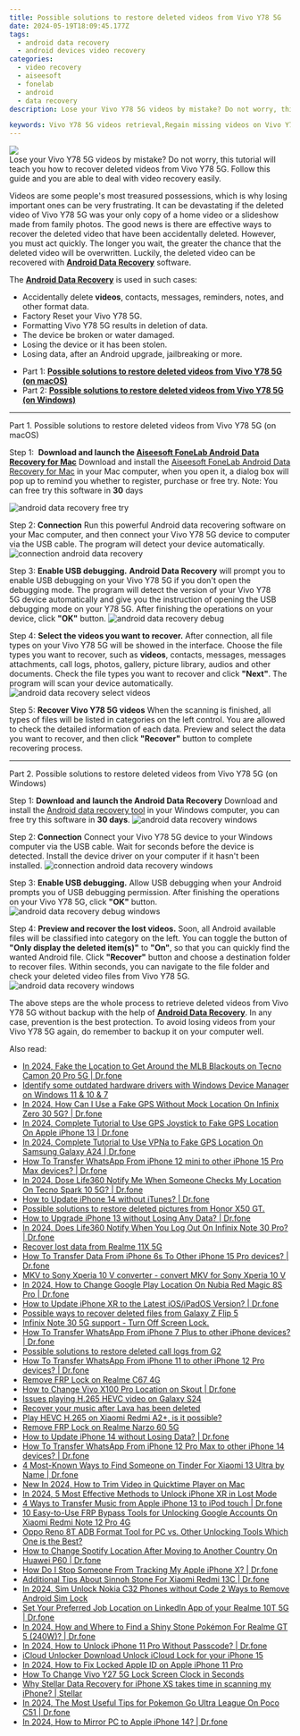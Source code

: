 ```yaml
---
title: Possible solutions to restore deleted videos from Vivo Y78 5G
date: 2024-05-19T18:09:45.177Z
tags: 
  - android data recovery
  - android devices video recovery
categories: 
  - video recovery
  - aiseesoft
  - fonelab
  - android
  - data recovery
description: Lose your Vivo Y78 5G videos by mistake? Do not worry, this tutorial will teach you how to recover deleted videos from Vivo Y78 5G. Follow this guide and you are able to deal with video recovery easily.

keywords: Vivo Y78 5G videos retrieval,Regain missing videos on Vivo Y78 5G,save lost videos on Vivo,recover lost videos from Vivo,Vivo videos recovery,undeleted videos from Vivo,how do i recover video on Vivo Y78 5G,how to get the video back on Y78 5G,Vivo retrieve deleted video,how do i recover video on Vivo,recover video from Y78 5G,how to retrieve video from Vivo Y78 5G
---
```


<img src="https://img0mobiles.techidaily.com/images/best-assets/devices/vivo/vivo-y78-5g/5.jpg" class="atpl-imgstyle"  />

<div class="atpl-content atpl-for-fonelab-android recover-video">

<div class="atpl-post-description-part-1">
Lose your Vivo Y78 5G videos by mistake? Do not worry, this tutorial will teach you how to recover deleted videos from Vivo Y78 5G. Follow this guide and you are able to deal with video recovery easily.

</div>

<div class="atpl-post-description-part-2">
<div class="tpl-content-sub-paragraph-normal">
    <p>
        Videos are some people's most treasured possessions, which is why losing important ones can be very frustrating. It can be devastating if the deleted video of Vivo Y78 5G was your only copy of a home video or a slideshow made from family photos. The good news is there are effective ways to recover the deleted video that have been accidentally deleted. However, you must act quickly. The longer you wait, the greater the chance that the deleted video will be overwritten. Luckily, the deleted video can be recovered with <a href="https://tools.techidaily.com/aiseesoft-android-data-recovery/" ><strong>Android Data Recovery</strong></a> software.
    </p>
</div>

</div>

<div class="atpl-post-description-part-3">
<div class="tpl-content-sub-paragraph-normal">
  <p>
      The <a href="https://tools.techidaily.com/aiseesoft-android-data-recovery/" ><strong>Android Data Recovery</strong></a> is used in such cases:
  </p>
  <ul class="tpl-content-sub-paragraph-ul-style">
    <li>Accidentally delete <strong>videos</strong>, contacts, messages, reminders, notes, and other format data.</li>
    <li>Factory Reset your Vivo Y78 5G.</li>
    <li>Formatting Vivo Y78 5G results in deletion of data.</li>
    <li>The device be broken or water damaged.</li>
    <li>Losing the device or it has been stolen.</li>
    <li>Losing data, after an Android upgrade, jailbreaking or more.</li>
  </ul>
</div>
</div>

<ul>
  <li>Part 1: <strong><a href="#p1"> Possible solutions to restore deleted videos from Vivo Y78 5G  (on macOS)</a></strong></li>
  <li>Part 2: <strong><a href="#p2"> Possible solutions to restore deleted videos from Vivo Y78 5G  (on Windows)</a></strong></li>
</ul>

<!-- Part 1 -->
<a id="p1" name="p1" ></a><hr>

<div>
  <span class="atpl-step-part-style">Part 1. Possible solutions to restore deleted videos from Vivo Y78 5G (on macOS)</span>
</div>  

<span class="atpl-stepstyle-a"><span>Step 1: </span></span> <strong>Download and launch the <a href="https://tools.techidaily.com/aiseesoft-android-data-recovery-for-mac/" >Aiseesoft FoneLab Android Data Recovery for Mac</a></strong>
Download and install the <a href="https://tools.techidaily.com/aiseesoft-android-data-recovery-for-mac/" >Aiseesoft FoneLab Android Data Recovery for Mac</a> in your Mac computer, when you open it, a dialog box will pop up to remind you whether to register, purchase or free try.
Note: You can free try this software in <strong>30</strong> days

<img src="https://tools.techidaily.com/images/apps/aiseesoft/android-data-recovery/mac-free-try.png" class="atpl-imgstyle" alt="android data recovery free try" />

<span class="atpl-stepstyle-a"><span>Step 2: </span></span> <strong>Connection</strong>
Run this powerful Android data recovering software on your Mac computer, and then connect your Vivo Y78 5G device to computer via the USB cable. The program will detect your device automatically.
<img src="https://tools.techidaily.com/images/apps/aiseesoft/android-data-recovery/mac-connection-interface.jpg" class="atpl-imgstyle" alt="connection android data recovery" />

<span class="atpl-stepstyle-a"><span>Step 3: </span></span> <strong>Enable USB debugging.</strong>
<strong>Android Data Recovery</strong> will prompt you to enable USB debugging on your Vivo Y78 5G if you don't open the debugging mode. The program will detect the version of your Vivo Y78 5G device automatically and give you the instruction of opening the USB debugging mode on your Y78 5G. After finishing the operations on your device, click <strong>"OK"</strong> button.
<img src="https://tools.techidaily.com/images/apps/aiseesoft/android-data-recovery/mac-android-usb-debug.jpg"  class="atpl-imgstyle" alt="android data recovery debug" />

<span class="atpl-stepstyle-a"><span>Step 4: </span></span> <strong>Select the videos you want to recover.</strong>
After connection, all file types on your Vivo Y78 5G will be showed in the interface. Choose the file types you want to recover, such as <strong>videos</strong>, contacts, messages, messages attachments, call logs, photos, gallery, picture library,  audios and other documents. Check the file types you want to recover and click <b>"Next"</b>. The program will scan your device automatically.
<img src="https://tools.techidaily.com/images/apps/aiseesoft/android-data-recovery/mac-choose-type-videos.jpg" class="atpl-imgstyle" alt="android data recovery select videos" />

<span class="atpl-stepstyle-a"><span>Step 5: </span></span> <strong>Recover Vivo Y78 5G videos</strong>
When the scanning is finished, all types of files will be listed in categories on the left control. You are allowed to check the detailed information of each data. Preview and select the data you want to recover, and then click <b>"Recover"</b> button to complete recovering process.


<a id="p2" name="p2"></a><hr>

<!-- Part 2 -->
<div>
<span class="atpl-step-part-style">Part 2. Possible solutions to restore deleted videos from Vivo Y78 5G (on Windows)</span>
</div>

<span class="atpl-stepstyle-a"><span>Step 1: </span></span> <strong>Download and launch the Android Data Recovery</strong>
Download and install the <a href="https://tools.techidaily.com/aiseesoft-android-data-recovery-for-win/" >Android data recovery tool</a> in your Windows computer, you can free try this software in <b>30 days</b>.
<img src="https://tools.techidaily.com/images/apps/aiseesoft/android-data-recovery/win-start-interface.png"  class="atpl-imgstyle" alt="android data recovery windows" />

<span class="atpl-stepstyle-a"><span>Step 2: </span></span> <strong>Connection</strong>
Connect your Vivo Y78 5G device to your Windows computer via the USB cable. Wait for seconds before the device is detected. Install the device driver on your computer if it hasn't been installed.
<img src="https://tools.techidaily.com/images/apps/aiseesoft/android-data-recovery/win-connection-interface.png" class="atpl-imgstyle" alt="connection android data recovery windows" />

<span class="atpl-stepstyle-a"><span>Step 3: </span></span> <strong>Enable USB debugging.</strong>
Allow USB debugging when your Android prompts you of USB debugging permission. After finishing the operations on your Vivo Y78 5G, click <b>"OK"</b> button.
<img src="https://tools.techidaily.com/images/apps/aiseesoft/android-data-recovery/win-android-usb-debug.png" class="atpl-imgstyle" alt="android data recovery debug windows" />

<span class="atpl-stepstyle-a"><span>Step 4: </span></span> <strong>Preview and recover the lost videos.</strong>
Soon, all Android available files will be classified into category on the left. You can toggle the button of <b>"Only display the deleted item(s)"</b> to <b>"On"</b>, so that you can quickly find the wanted Android file. Click <b>"Recover"</b> button and choose a destination folder to recover files. Within seconds, you can navigate to the file folder and check your deleted video files from Vivo Y78 5G.
<img src="https://tools.techidaily.com/images/apps/aiseesoft/android-data-recovery/win-recover-videos.jpg" class="atpl-imgstyle" alt="android data recovery windows" />

<div class="atpl-post-description-part-4">
<div class="tpl-content-sub-paragraph-normal">
    <p>
        The above steps are the whole process to retrieve deleted videos from Vivo Y78 5G without backup with the help of <a href="https://tools.techidaily.com/aiseesoft-android-data-recovery/" ><strong>Android Data Recovery</strong></a>. In any case, prevention is the best protection. To avoid losing videos from your Vivo Y78 5G again, do remember to backup it on your computer well.
    </p>
</div>
</div>

<ins class="adsbygoogle"
     style="display:block"
     data-ad-client="ca-pub-7571918770474297"
     data-ad-slot="8358498916"
     data-ad-format="auto"
     data-full-width-responsive="true"></ins>



</div>
<ins class="adsbygoogle"
    style="display:block"
    data-ad-format="autorelaxed"
    data-ad-client="ca-pub-7571918770474297"
    data-ad-slot="1223367746"></ins>

<span class="atpl-alsoreadstyle">Also read:</span>
<div><ul>
<li><a href="https://review-topics.techidaily.com/in-2024-fake-the-location-to-get-around-the-mlb-blackouts-on-tecno-camon-20-pro-5g-drfone-by-drfone-virtual-android/"><u>In 2024, Fake the Location to Get Around the MLB Blackouts on Tecno Camon 20 Pro 5G | Dr.fone</u></a></li>
<li><a href="https://review-topics.techidaily.com/identify-some-outdated-hardware-drivers-with-windows-device-manager-on-windows-11-and-10-and-7-by-drivereasy-guide/"><u>Identify some outdated hardware drivers with Windows Device Manager on Windows 11 & 10 & 7</u></a></li>
<li><a href="https://review-topics.techidaily.com/in-2024-how-can-i-use-a-fake-gps-without-mock-location-on-infinix-zero-30-5g-drfone-by-drfone-virtual-android/"><u>In 2024, How Can I Use a Fake GPS Without Mock Location On Infinix Zero 30 5G? | Dr.fone</u></a></li>
<li><a href="https://review-topics.techidaily.com/in-2024-complete-tutorial-to-use-gps-joystick-to-fake-gps-location-on-apple-iphone-13-drfone-by-drfone-virtual-ios/"><u>In 2024, Complete Tutorial to Use GPS Joystick to Fake GPS Location On Apple iPhone 13 | Dr.fone</u></a></li>
<li><a href="https://review-topics.techidaily.com/in-2024-complete-tutorial-to-use-vpna-to-fake-gps-location-on-samsung-galaxy-a24-drfone-by-drfone-virtual-android/"><u>In 2024, Complete Tutorial to Use VPNa to Fake GPS Location On Samsung Galaxy A24 | Dr.fone</u></a></li>
<li><a href="https://review-topics.techidaily.com/how-to-transfer-whatsapp-from-iphone-12-mini-to-other-iphone-15-pro-max-devices-drfone-by-drfone-transfer-whatsapp-from-ios-transfer-whatsapp-from-ios/"><u>How To Transfer WhatsApp From iPhone 12 mini to other iPhone 15 Pro Max devices? | Dr.fone</u></a></li>
<li><a href="https://review-topics.techidaily.com/in-2024-dose-life360-notify-me-when-someone-checks-my-location-on-tecno-spark-10-5g-drfone-by-drfone-virtual-android/"><u>In 2024, Dose Life360 Notify Me When Someone Checks My Location On Tecno Spark 10 5G? | Dr.fone</u></a></li>
<li><a href="https://review-topics.techidaily.com/how-to-update-iphone-14-without-itunes-drfone-by-drfone-ios-system-repair-ios-system-repair/"><u>How to Update iPhone 14 without iTunes? | Dr.fone</u></a></li>
<li><a href="https://review-topics.techidaily.com/possible-solutions-to-restore-deleted-pictures-from-honor-x50-gt-by-fonelab-android-recover-pictures/"><u>Possible solutions to restore deleted pictures from Honor X50 GT.</u></a></li>
<li><a href="https://review-topics.techidaily.com/how-to-upgrade-iphone-13-without-losing-any-data-drfone-by-drfone-ios-system-repair-ios-system-repair/"><u>How to Upgrade iPhone 13 without Losing Any Data? | Dr.fone</u></a></li>
<li><a href="https://review-topics.techidaily.com/in-2024-does-life360-notify-when-you-log-out-on-infinix-note-30-pro-drfone-by-drfone-virtual-android/"><u>In 2024, Does Life360 Notify When You Log Out On Infinix Note 30 Pro? | Dr.fone</u></a></li>
<li><a href="https://review-topics.techidaily.com/recover-lost-data-from-realme-11x-5g-by-fonelab-android-recover-data/"><u>Recover lost data from Realme 11X 5G</u></a></li>
<li><a href="https://review-topics.techidaily.com/how-to-transfer-data-from-iphone-6s-to-other-iphone-15-pro-devices-drfone-by-drfone-transfer-data-from-ios-transfer-data-from-ios/"><u>How To Transfer Data From iPhone 6s To Other iPhone 15 Pro devices? | Dr.fone</u></a></li>
<li><a href="https://review-topics.techidaily.com/mkv-to-sony-xperia-10-v-converter-convert-mkv-for-sony-xperia-10-v-by-aiseesoft-video-converter-play-mkv-on-android/"><u>MKV to Sony Xperia 10 V converter - convert MKV for Sony Xperia 10 V</u></a></li>
<li><a href="https://review-topics.techidaily.com/in-2024-how-to-change-google-play-location-on-nubia-red-magic-8s-pro-drfone-by-drfone-virtual-android/"><u>In 2024, How to Change Google Play Location On Nubia Red Magic 8S Pro | Dr.fone</u></a></li>
<li><a href="https://review-topics.techidaily.com/how-to-update-iphone-xr-to-the-latest-iosipados-version-drfone-by-drfone-ios-system-repair-ios-system-repair/"><u>How to Update iPhone XR to the Latest iOS/iPadOS Version? | Dr.fone</u></a></li>
<li><a href="https://review-topics.techidaily.com/possible-ways-to-recover-deleted-files-from-galaxy-z-flip-5-by-fonelab-android-recover-data/"><u>Possible ways to recover deleted files from Galaxy Z Flip 5</u></a></li>
<li><a href="https://review-topics.techidaily.com/infinix-note-30-5g-support-turn-off-screen-lock-by-drfone-android-unlock-android-unlock/"><u>Infinix Note 30 5G support - Turn Off Screen Lock.</u></a></li>
<li><a href="https://review-topics.techidaily.com/how-to-transfer-whatsapp-from-iphone-7-plus-to-other-iphone-devices-drfone-by-drfone-transfer-whatsapp-from-ios-transfer-whatsapp-from-ios/"><u>How To Transfer WhatsApp From iPhone 7 Plus to other iPhone devices? | Dr.fone</u></a></li>
<li><a href="https://review-topics.techidaily.com/possible-solutions-to-restore-deleted-call-logs-from-g2-by-fonelab-android-recover-call-logs/"><u>Possible solutions to restore deleted call logs from G2</u></a></li>
<li><a href="https://review-topics.techidaily.com/how-to-transfer-whatsapp-from-iphone-11-to-other-iphone-12-pro-devices-drfone-by-drfone-transfer-whatsapp-from-ios-transfer-whatsapp-from-ios/"><u>How To Transfer WhatsApp From iPhone 11 to other iPhone 12 Pro devices? | Dr.fone</u></a></li>
<li><a href="https://review-topics.techidaily.com/remove-frp-lock-on-realme-c67-4g-by-drfone-android-unlock-remove-google-frp/"><u>Remove FRP Lock on Realme C67 4G</u></a></li>
<li><a href="https://review-topics.techidaily.com/how-to-change-vivo-x100-pro-location-on-skout-drfone-by-drfone-virtual-android/"><u>How to Change Vivo X100 Pro Location on Skout | Dr.fone</u></a></li>
<li><a href="https://review-topics.techidaily.com/issues-playing-h-265-hevc-video-on-galaxy-s24-by-aiseesoft-video-converter-play-hevc-video-on-android/"><u>Issues playing H.265 HEVC video on Galaxy S24</u></a></li>
<li><a href="https://review-topics.techidaily.com/recover-your-music-after-lava-has-been-deleted-by-fonelab-android-recover-music/"><u>Recover your music after Lava has been deleted</u></a></li>
<li><a href="https://review-topics.techidaily.com/play-hevc-h-265-on-xiaomi-redmi-a2plus-is-it-possible-by-aiseesoft-video-converter-play-hevc-video-on-android/"><u>Play HEVC H.265 on Xiaomi Redmi A2+, is it possible?</u></a></li>
<li><a href="https://review-topics.techidaily.com/remove-frp-lock-on-realme-narzo-60-5g-by-drfone-android-unlock-remove-google-frp/"><u>Remove FRP Lock on Realme Narzo 60 5G</u></a></li>
<li><a href="https://review-topics.techidaily.com/how-to-update-iphone-14-without-losing-data-drfone-by-drfone-ios-system-repair-ios-system-repair/"><u>How to Update iPhone 14 without Losing Data? | Dr.fone</u></a></li>
<li><a href="https://review-topics.techidaily.com/how-to-transfer-whatsapp-from-iphone-12-pro-max-to-other-iphone-14-devices-drfone-by-drfone-transfer-whatsapp-from-ios-transfer-whatsapp-from-ios/"><u>How To Transfer WhatsApp From iPhone 12 Pro Max to other iPhone 14 devices? | Dr.fone</u></a></li>
<li><a href="https://review-topics.techidaily.com/4-most-known-ways-to-find-someone-on-tinder-for-xiaomi-13-ultra-by-name-drfone-by-drfone-virtual-android/"><u>4 Most-Known Ways to Find Someone on Tinder For Xiaomi 13 Ultra by Name | Dr.fone</u></a></li>
<li><a href="https://ai-editing-video.techidaily.com/new-in-2024-how-to-trim-video-in-quicktime-player-on-mac/"><u>New In 2024, How to Trim Video in Quicktime Player on Mac</u></a></li>
<li><a href="https://ios-unlock.techidaily.com/in-2024-5-most-effective-methods-to-unlock-iphone-xr-in-lost-mode-by-drfone-ios/"><u>In 2024, 5 Most Effective Methods to Unlock iPhone XR in Lost Mode</u></a></li>
<li><a href="https://iphone-transfer.techidaily.com/4-ways-to-transfer-music-from-apple-iphone-13-to-ipod-touch-drfone-by-drfone-transfer-from-ios/"><u>4 Ways to Transfer Music from Apple iPhone 13 to iPod touch | Dr.fone</u></a></li>
<li><a href="https://unlock-android.techidaily.com/10-easy-to-use-frp-bypass-tools-for-unlocking-google-accounts-on-xiaomi-redmi-note-12-pro-4g-by-drfone-android/"><u>10 Easy-to-Use FRP Bypass Tools for Unlocking Google Accounts On Xiaomi Redmi Note 12 Pro 4G</u></a></li>
<li><a href="https://android-frp.techidaily.com/oppo-reno-8t-adb-format-tool-for-pc-vs-other-unlocking-tools-which-one-is-the-best-by-drfone-android/"><u>Oppo Reno 8T ADB Format Tool for PC vs. Other Unlocking Tools Which One is the Best?</u></a></li>
<li><a href="https://fake-location.techidaily.com/how-to-change-spotify-location-after-moving-to-another-country-on-huawei-p60-drfone-by-drfone-virtual-android/"><u>How to Change Spotify Location After Moving to Another Country On Huawei P60 | Dr.fone</u></a></li>
<li><a href="https://ios-location-track.techidaily.com/how-do-i-stop-someone-from-tracking-my-apple-iphone-x-drfone-by-drfone-virtual-ios/"><u>How Do I Stop Someone From Tracking My Apple iPhone X? | Dr.fone</u></a></li>
<li><a href="https://android-pokemon-go.techidaily.com/additional-tips-about-sinnoh-stone-for-xiaomi-redmi-13c-drfone-by-drfone-virtual-android/"><u>Additional Tips About Sinnoh Stone For Xiaomi Redmi 13C | Dr.fone</u></a></li>
<li><a href="https://sim-unlock.techidaily.com/in-2024-sim-unlock-nokia-c32-phones-without-code-2-ways-to-remove-android-sim-lock-by-drfone-android/"><u>In 2024, Sim Unlock Nokia C32 Phones without Code 2 Ways to Remove Android Sim Lock</u></a></li>
<li><a href="https://location-social.techidaily.com/set-your-preferred-job-location-on-linkedin-app-of-your-realme-10t-5g-drfone-by-drfone-virtual-android/"><u>Set Your Preferred Job Location on LinkedIn App of your Realme 10T 5G | Dr.fone</u></a></li>
<li><a href="https://pokemon-go-android.techidaily.com/in-2024-how-and-where-to-find-a-shiny-stone-pokemon-for-realme-gt-5-240w-drfone-by-drfone-virtual-android/"><u>In 2024, How and Where to Find a Shiny Stone Pokémon For Realme GT 5 (240W)? | Dr.fone</u></a></li>
<li><a href="https://iphone-unlock.techidaily.com/in-2024-how-to-unlock-iphone-11-pro-without-passcode-drfone-by-drfone-ios/"><u>In 2024, How to Unlock iPhone 11 Pro Without Passcode? | Dr.fone</u></a></li>
<li><a href="https://activate-lock.techidaily.com/icloud-unlocker-download-unlock-icloud-lock-for-your-iphone-15-by-drfone-ios/"><u>iCloud Unlocker Download Unlock iCloud Lock for your iPhone 15</u></a></li>
<li><a href="https://apple-account.techidaily.com/in-2024-how-to-fix-locked-apple-id-on-apple-iphone-11-pro-by-drfone-ios/"><u>In 2024, How to Fix Locked Apple ID on Apple iPhone 11 Pro</u></a></li>
<li><a href="https://android-unlock.techidaily.com/how-to-change-vivo-y27-5g-lock-screen-clock-in-seconds-by-drfone-android/"><u>How To Change Vivo Y27 5G Lock Screen Clock in Seconds</u></a></li>
<li><a href="https://techidaily.com/why-stellar-data-recovery-for-iphone-xs-takes-time-in-scanning-my-iphone-stellar-by-stellar-data-recovery-ios-iphone-data-recovery/"><u>Why Stellar Data Recovery for iPhone XS takes time in scanning my iPhone? | Stellar</u></a></li>
<li><a href="https://pokemon-go-android.techidaily.com/in-2024-the-most-useful-tips-for-pokemon-go-ultra-league-on-poco-c51-drfone-by-drfone-virtual-android/"><u>In 2024, The Most Useful Tips for Pokemon Go Ultra League On Poco C51 | Dr.fone</u></a></li>
<li><a href="https://screen-mirror.techidaily.com/in-2024-how-to-mirror-pc-to-apple-iphone-14-drfone-by-drfone-ios/"><u>In 2024, How to Mirror PC to Apple iPhone 14? | Dr.fone</u></a></li>
</ul></div>


